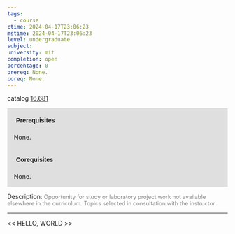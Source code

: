 ```yaml
---
tags:
  - course
ctime: 2024-04-17T23:06:23
mstime: 2024-04-17T23:06:23
level: undergraduate
subject: 
university: mit
completion: open
percentage: 0
prereq: None.
coreq: None.
---
```


catalog [16.681](http://student.mit.edu/catalog/m16b.html#16.681)

<span style="display: block; padding: 15px; background-color: rgb(100, 100, 100, 0.2);"><font id="m_prereq1471_0" style="display: block; font-family: Arial, sans-serif; font-weight: bold; padding: 5px">Prerequisites</font><br><span id="prereq1471_0">None.</span></span>
<span style="display: block; padding: 15px; background-color: rgb(100, 100, 100, 0.2);"><font id="m_coreq1471_0" style="display: block; font-family: Arial, sans-serif; font-weight: bold; padding: 5px">Corequisites</font><br><span id="coreq1471_0">None.</span></span>

<font style="">Description:</font>
<font style="color: grey; font-size: 0.8rem;">Opportunity for study or laboratory project work not available elsewhere in the curriculum. Topics selected in consultation with the instructor.</font>



---

<< HELLO, WORLD >>
